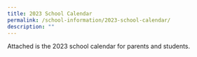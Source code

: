 ```yaml
---
title: 2023 School Calendar
permalink: /school-information/2023-school-calendar/
description: ""
---
```


Attached is the 2023 school calendar for parents and students.